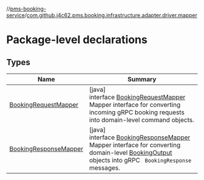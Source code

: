 //[pms-booking-service](../../index.md)/[com.github.j4c62.pms.booking.infrastructure.adapter.driver.mapper](index.md)

# Package-level declarations

## Types

| Name | Summary |
|---|---|
| [BookingRequestMapper](-booking-request-mapper/index.md) | [java]<br>interface [BookingRequestMapper](-booking-request-mapper/index.md)<br>Mapper interface for converting incoming gRPC booking requests into domain-level command objects. |
| [BookingResponseMapper](-booking-response-mapper/index.md) | [java]<br>interface [BookingResponseMapper](-booking-response-mapper/index.md)<br>Mapper interface for converting domain-level [BookingOutput](../com.github.j4c62.pms.booking.domain.driver.output/-booking-output/index.md) objects into gRPC ` BookingResponse` messages. |